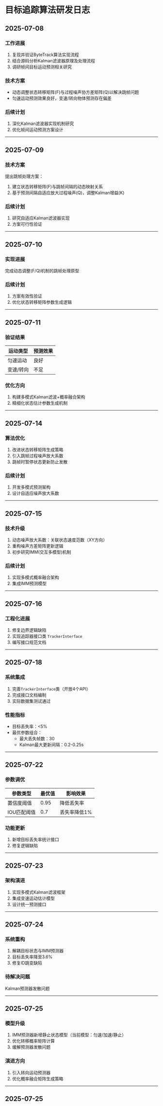
# 目标追踪算法研发日志

## 2025-07-08
### 工作进展
1. 复现并验证ByteTrack算法实现流程
2. 结合源码分析Kalman滤波器原理及处理流程
3. 调研帧间目标运动预测相关研究

### 技术方案
- 动态调整状态转移矩阵(F)与过程噪声协方差矩阵(Q)以解决跳帧问题
- 匀速运动预测效果良好，变速/转向物体预测存在偏差

### 后续计划
1. 深化Kalman滤波器实现机制研究
2. 优化帧间运动预测方案设计

---

## 2025-07-09
### 技术方案
提出跳帧处理方案：
1. 建立状态转移矩阵(F)与跳帧间隔的动态映射关系
2. 基于预测间隔自适应放大过程噪声(Q)，调整Kalman增益(K)

### 后续计划
1. 研究自适应Kalman滤波器实现
2. 方案可行性验证

---

## 2025-07-10
### 实现进展
完成动态调整(F/Q)机制的跳帧处理原型

### 后续计划
1. 方案有效性验证
2. 优化状态转移矩阵参数生成逻辑

---

## 2025-07-11
### 验证结果
| 运动类型   | 预测效果 |
|----------|----------|
| 匀速运动   | 良好     |
| 变速/转向  | 不足     |

### 优化方向
1. 构建多模式Kalman滤波+概率融合架构
2. 精细化状态估计参数生成机制

---

## 2025-07-14
### 算法优化
1. 改进状态转移矩阵生成策略
2. 引入跳帧过程噪声放大系数
3. 跳帧时暂停状态更新防止发散

### 后续计划
1. 开发多模式预测架构
2. 设计自适应噪声放大系数

---

## 2025-07-15
### 技术升级
1. 动态噪声放大系数：关联状态速度范数（XY方向）
2. 重构噪声方差矩阵更新逻辑
3. 初步研究IMM(交互多模型)机制

### 后续计划
1. 实现多模式概率融合架构
2. 集成IMM预测模型

---

## 2025-07-16
### 工程化进展
1. 修复边界逻辑缺陷
2. 实现追踪器接口类 `TrackerInterface`
3. 编写接口规范文档

---

## 2025-07-18
### 系统集成
1. 完善`TrackerInterface`类（开放4个API）
2. 完成接口文档编制
3. 实际数据集测试通过

### 性能指标
- 目标丢失率：<5%
- 最优参数组合：
  - 最大丢失帧数：30
  - Kalman最大更新间隔：0.2-0.25s

---

## 2025-07-22
### 参数调优
| 参数类型    | 最优值 | 影响效果          |
|------------|--------|----------------|
| 置信度阈值   | 0.95   | 降低丢失率       |
| IOU匹配阈值  | 0.7    | 丢失率降低1%    |

### 功能更新
1. 新增目标丢失率统计接口
2. 修复逻辑缺陷

---

## 2025-07-23
### 架构演进
1. 实现多模式Kalman滤波框架
2. 集成变速运动估计模型
3. 设计统一预测接口

---

## 2025-07-24
### 系统重构
1. 解耦目标状态与IMM预测器
2. 目标丢失率降至3.6%
3. 修复ID跳变缺陷

### 待解决问题
Kalman预测器发散问题

---

## 2025-07-25
### 模型升级
1. IMM预测器新增静止状态模型（当前模型：匀速/加速/静止）
2. 优化转移概率矩阵计算
3. 缓解预测器发散问题

### 演进方向
1. 引入转向运动预测器
2. 优化概率融合矩阵生成策略

---
## 2025-07-25